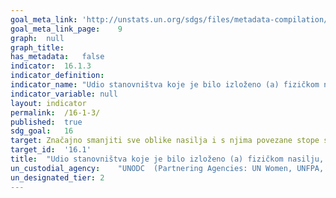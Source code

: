 ```yaml
---
goal_meta_link:	'http://unstats.un.org/sdgs/files/metadata-compilation/Metadata-Goal-16.pdf'
goal_meta_link_page:	9
graph:	null
graph_title:	
has_metadata:	false
indicator:	16.1.3
indicator_definition:	
indicator_name:	"Udio stanovništva koje je bilo izloženo (a) fizičkom nasilju, (b) psihološkom nasilju i (c) seksualnom nasilju u posljednjih 12 mjeseci"
indicator_variable:	null
layout:	indicator
permalink:	/16-1-3/
published:	true
sdg_goal:	16
target:	Značajno smanjiti sve oblike nasilja i s njima povezane stope smrtnih slučajeva svuda u svijetu
target_id:	'16.1'
title:	"Udio stanovništva koje je bilo izloženo (a) fizičkom nasilju, (b) psihološkom nasilju i (c) seksualnom nasilju u posljednjih 12 mjeseci"
un_custodial_agency:	"UNODC  (Partnering Agencies: UN Women, UNFPA, WHO)"
un_designated_tier:	2
---
```

